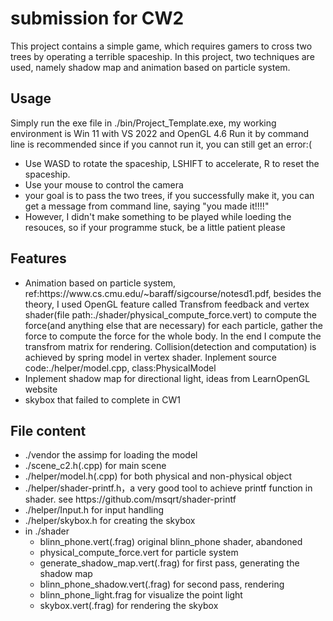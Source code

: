 # submission for CW2
This project contains a simple game, which requires gamers to cross two trees by operating a terrible spaceship. In this project, two techniques are used, namely shadow map and animation based on particle system.

## Usage
Simply run the exe file in ./bin/Project_Template.exe, my working environment is Win 11 with VS 2022 and OpenGL 4.6
Run it by command line is recommended since if you cannot run it, you can still get an error:(
<ul>
<li>Use WASD to rotate the spaceship, LSHIFT to accelerate, R to reset the spaceship.</li>
<li>Use your mouse to control the camera</li>
<li>your goal is to pass the two trees, if you successfully make it, you can get a message from command line, saying "you made it!!!!" </li>
<li>However, I didn't make something to be played while loeding the resouces, so if your programme stuck, be a little patient please</li>
</ul>

## Features
<ul>
<li>Animation based on particle system, ref:https://www.cs.cmu.edu/~baraff/sigcourse/notesd1.pdf, besides the theory, I used OpenGL feature called Transfrom feedback and vertex shader(file path:./shader/physical_compute_force.vert) to compute the force(and anything else that are necessary) for each particle, gather the force to compute the force for the whole body. In the end I compute the transfrom matrix for rendering. Collision(detection and computation) is achieved by spring model in vertex shader. Inplement source code:./helper/model.cpp, class:PhysicalModel</li>
<li>Inplement shadow map for directional light, ideas from LearnOpenGL website</li>
<li>skybox that failed to complete in CW1</li>
</ul>

## File content
<ul>
<li>./vendor the assimp for loading the model</li>
<li>./scene_c2.h(.cpp) for main scene</li>
<li>./helper/model.h(.cpp) for both physical and non-physical object</li>
<li>./helper/shader-printf.h，a very good tool to achieve printf function in shader. see https://github.com/msqrt/shader-printf</li>
<li>./helper/Input.h for input handling</li>
<li>./helper/skybox.h for creating the skybox</li>
<li>in ./shader
<ul>
<li>blinn_phone.vert(.frag) original blinn_phone shader, abandoned</li>
<li>physical_compute_force.vert for particle system</li>
<li>generate_shadow_map.vert(.frag) for first pass, generating the shadow map</li>
<li>blinn_phone_shadow.vert(.frag) for second pass, rendering</li>
<li>blinn_phone_light.frag for visualize the point light</li>
<li>skybox.vert(.frag) for rendering the skybox</li>
</ul>
</li>
</ul>